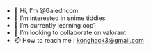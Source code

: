 - 👋 Hi, I’m @Gaiedncom
- 👀 I’m interested in snime tiddies
- 🌱 I’m currently learning oop1
- 💞️ I’m looking to collaborate on valorant
- 📫 How to reach me : konghack3@gmail.com

<!---
Gaiedncom/Gaiedncom is a ✨ special ✨ repository because its `README.md` (this file) appears on your GitHub profile.
You can click the Preview link to take a look at your changes.
--->
